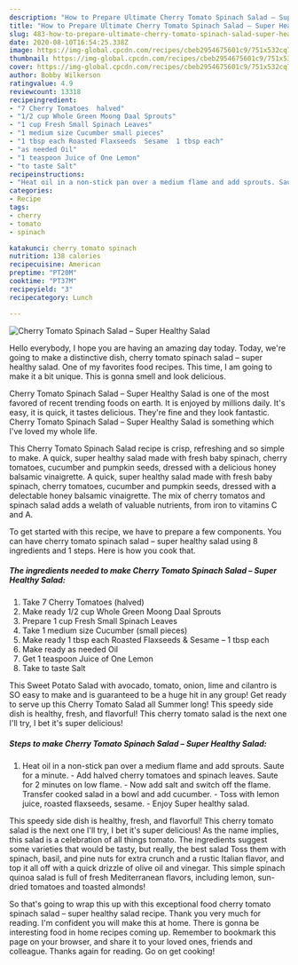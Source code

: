 ```yaml
---
description: "How to Prepare Ultimate Cherry Tomato Spinach Salad – Super Healthy Salad"
title: "How to Prepare Ultimate Cherry Tomato Spinach Salad – Super Healthy Salad"
slug: 483-how-to-prepare-ultimate-cherry-tomato-spinach-salad-super-healthy-salad
date: 2020-08-10T16:54:25.338Z
image: https://img-global.cpcdn.com/recipes/cbeb2954675601c9/751x532cq70/cherry-tomato-spinach-salad-super-healthy-salad-recipe-main-photo.jpg
thumbnail: https://img-global.cpcdn.com/recipes/cbeb2954675601c9/751x532cq70/cherry-tomato-spinach-salad-super-healthy-salad-recipe-main-photo.jpg
cover: https://img-global.cpcdn.com/recipes/cbeb2954675601c9/751x532cq70/cherry-tomato-spinach-salad-super-healthy-salad-recipe-main-photo.jpg
author: Bobby Wilkerson
ratingvalue: 4.9
reviewcount: 13318
recipeingredient:
- "7 Cherry Tomatoes  halved"
- "1/2 cup Whole Green Moong Daal Sprouts"
- "1 cup Fresh Small Spinach Leaves"
- "1 medium size Cucumber small pieces"
- "1 tbsp each Roasted Flaxseeds  Sesame  1 tbsp each"
- "as needed Oil"
- "1 teaspoon Juice of One Lemon"
- "to taste Salt"
recipeinstructions:
- "Heat oil in a non-stick pan over a medium flame and add sprouts. Saute for a minute. Add halved cherry tomatoes and spinach leaves. Saute for 2 minutes on low flame. Now add salt and switch off the flame. Transfer cooked salad in a bowl and add cucumber. Toss with lemon juice, roasted flaxseeds, sesame. Enjoy Super healthy salad."
categories:
- Recipe
tags:
- cherry
- tomato
- spinach

katakunci: cherry tomato spinach 
nutrition: 138 calories
recipecuisine: American
preptime: "PT20M"
cooktime: "PT37M"
recipeyield: "3"
recipecategory: Lunch

---
```



![Cherry Tomato Spinach Salad – Super Healthy Salad](https://img-global.cpcdn.com/recipes/cbeb2954675601c9/751x532cq70/cherry-tomato-spinach-salad-super-healthy-salad-recipe-main-photo.jpg)

Hello everybody, I hope you are having an amazing day today. Today, we're going to make a distinctive dish, cherry tomato spinach salad – super healthy salad. One of my favorites food recipes. This time, I am going to make it a bit unique. This is gonna smell and look delicious.

Cherry Tomato Spinach Salad – Super Healthy Salad is one of the most favored of recent trending foods on earth. It is enjoyed by millions daily. It's easy, it is quick, it tastes delicious. They're fine and they look fantastic. Cherry Tomato Spinach Salad – Super Healthy Salad is something which I've loved my whole life.

This Cherry Tomato Spinach Salad recipe is crisp, refreshing and so simple to make. A quick, super healthy salad made with fresh baby spinach, cherry tomatoes, cucumber and pumpkin seeds, dressed with a delicious honey balsamic vinaigrette. A quick, super healthy salad made with fresh baby spinach, cherry tomatoes, cucumber and pumpkin seeds, dressed with a delectable honey balsamic vinaigrette. The mix of cherry tomatos and spinach salad adds a welath of valuable nutrients, from iron to vitamins C and A.


To get started with this recipe, we have to prepare a few components. You can have cherry tomato spinach salad – super healthy salad using 8 ingredients and 1 steps. Here is how you cook that.

<!--inarticleads1-->

##### The ingredients needed to make Cherry Tomato Spinach Salad – Super Healthy Salad:

1. Take 7 Cherry Tomatoes  (halved)
1. Make ready 1/2 cup Whole Green Moong Daal Sprouts
1. Prepare 1 cup Fresh Small Spinach Leaves
1. Take 1 medium size Cucumber (small pieces)
1. Make ready 1 tbsp each Roasted Flaxseeds &amp; Sesame – 1 tbsp each
1. Make ready as needed Oil
1. Get 1 teaspoon Juice of One Lemon
1. Take to taste Salt


This Sweet Potato Salad with avocado, tomato, onion, lime and cilantro is SO easy to make and is guaranteed to be a huge hit in any group! Get ready to serve up this Cherry Tomato Salad all Summer long! This speedy side dish is healthy, fresh, and flavorful! This cherry tomato salad is the next one I&#39;ll try, I bet it&#39;s super delicious! 

<!--inarticleads2-->

##### Steps to make Cherry Tomato Spinach Salad – Super Healthy Salad:

1. Heat oil in a non-stick pan over a medium flame and add sprouts. Saute for a minute. - Add halved cherry tomatoes and spinach leaves. Saute for 2 minutes on low flame. - Now add salt and switch off the flame. Transfer cooked salad in a bowl and add cucumber. - Toss with lemon juice, roasted flaxseeds, sesame. - Enjoy Super healthy salad.


This speedy side dish is healthy, fresh, and flavorful! This cherry tomato salad is the next one I&#39;ll try, I bet it&#39;s super delicious! As the name implies, this salad is a celebration of all things tomato. The ingredients suggest some varieties that would be tasty, but really, the best salad Toss them with spinach, basil, and pine nuts for extra crunch and a rustic Italian flavor, and top it all off with a quick drizzle of olive oil and vinegar. This simple spinach quinoa salad is full of fresh Mediterranean flavors, including lemon, sun-dried tomatoes and toasted almonds! 

So that's going to wrap this up with this exceptional food cherry tomato spinach salad – super healthy salad recipe. Thank you very much for reading. I'm confident you will make this at home. There is gonna be interesting food in home recipes coming up. Remember to bookmark this page on your browser, and share it to your loved ones, friends and colleague. Thanks again for reading. Go on get cooking!
